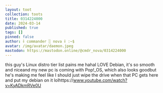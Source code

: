 ```yaml
---
layout: toot
collection: toots
title: 0314224000
date: 2024-03-14
published: true
tags: []
pinned: false
author: ⸸ commander ░ nova ⸸ :~$
avatar: /img/avatar/daemon.jpeg
mastodon: https://mastodon.online/@cmdr_nova/0314224000
---
```


this guy's Linux distro tier list pains me hahaI LOVE Debian, it's so smooth and niceand my new pc is coming with Pop!_OS, which also looks goodbut he's making me feel like I should just wipe the drive when that PC gets here and put my debian on it lolhttps://www.youtube.com/watch?v=KyADkmRVe0U
